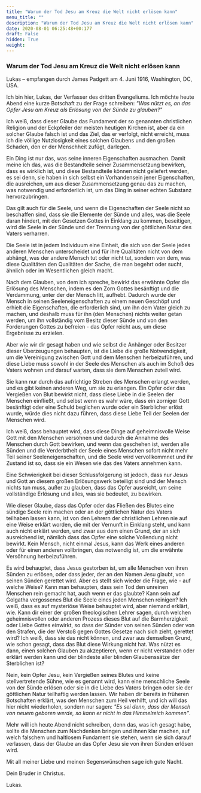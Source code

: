 ```yaml
---
title: "Warum der Tod Jesu am Kreuz die Welt nicht erlösen kann"
menu_title: ""
description: "Warum der Tod Jesu am Kreuz die Welt nicht erlösen kann"
date: 2020-08-01 06:25:48+00:177
draft: False
hidden: True
weight:
---
```

### Warum der Tod Jesu am Kreuz die Welt nicht erlösen kann

Lukas – empfangen durch James Padgett am 4. Juni 1916, Washington, DC, USA.

Ich bin hier, Lukas, der Verfasser des dritten Evangeliums. Ich möchte heute Abend eine kurze Botschaft zu der Frage schreiben: *"Was nützt es, an das Opfer Jesu am Kreuz als Erlösung von der Sünde zu glauben?"*

Ich weiß, dass dieser Glaube das Fundament der so genannten christlichen Religion und der Eckpfeiler der meisten heutigen Kirchen ist, aber da ein solcher Glaube falsch ist und das Ziel, das er verfolgt, nicht erreicht, muss ich die völlige Nutzlosigkeit eines solchen Glaubens und den großen Schaden, den er der Menschheit zufügt, darlegen.

Ein Ding ist nur das, was seine inneren Eigenschaften ausmachen. Damit meine ich das, was die Bestandteile seiner Zusammensetzung bewirken, dass es wirklich ist, und diese Bestandteile können nicht geliefert werden, es sei denn, sie haben in sich selbst ein Vorhandensein jener Eigenschaften, die ausreichen, um aus dieser Zusammensetzung genau das zu machen, was notwendig und erforderlich ist, um das Ding in seiner echten Substanz hervorzubringen.

Das gilt auch für die Seele, und wenn die Eigenschaften der Seele nicht so beschaffen sind, dass sie die Elemente der Sünde und alles, was die Seele daran hindert, mit den Gesetzen Gottes in Einklang zu kommen, beseitigen, wird die Seele in der Sünde und der Trennung von der göttlichen Natur des Vaters verharren.

Die Seele ist in jedem Individuum eine Einheit, die sich von der Seele jedes anderen Menschen unterscheidet und für ihre Qualitäten nicht von dem abhängt, was der andere Mensch tut oder nicht tut, sondern von dem, was diese Qualitäten den Qualitäten der Sache, die man begehrt oder sucht, ähnlich oder im Wesentlichen gleich macht.

Nach dem Glauben, von dem ich spreche, bewirkt das erwähnte Opfer die Erlösung des Menschen, indem es den Zorn Gottes besänftigt und die Verdammung, unter der der Mensch litt, aufhebt. Dadurch wurde der Mensch in seinen Seeleneigenschaften zu einem neuen Geschöpf und erhielt die Eigenschaften, die erforderlich sind, um ihn dem Vater gleich zu machen, und deshalb muss für ihn (den Menschen) nichts weiter getan werden, um ihn vollständig vom Besitz dieser Sünde und von den Forderungen Gottes zu befreien - das Opfer reicht aus, um diese Ergebnisse zu erzielen.

Aber wie wir dir gesagt haben und wie selbst die Anhänger oder Besitzer dieser Überzeugungen behaupten, ist die Liebe die große Notwendigkeit, um die Vereinigung zwischen Gott und dem Menschen herbeizuführen, und diese Liebe muss sowohl in der Seele des Menschen als auch im Schoß des Vaters wohnen und darauf warten, dass sie dem Menschen zuteil wird.

Sie kann nur durch das aufrichtige Streben des Menschen erlangt werden, und es gibt keinen anderen Weg, um sie zu erlangen. Ein Opfer oder das Vergießen von Blut bewirkt nicht, dass diese Liebe in die Seelen der Menschen einfließt, und selbst wenn es wahr wäre, dass ein zorniger Gott besänftigt oder eine Schuld beglichen wurde oder ein Sterblicher erlöst wurde, würde dies nicht dazu führen, dass diese Liebe Teil der Seelen der Menschen wird.

Ich weiß, dass behauptet wird, dass diese Dinge auf geheimnisvolle Weise Gott mit den Menschen versöhnen und dadurch die Annahme des Menschen durch Gott bewirken, und wenn das geschehen ist, werden alle Sünden und die Verderbtheit der Seele eines Menschen sofort nicht mehr Teil seiner Seeleneigenschaften, und die Seele wird vervollkommnet und ihr Zustand ist so, dass sie ein Wesen wie das des Vaters annehmen kann.

Eine Schwierigkeit bei dieser Schlussfolgerung ist jedoch, dass nur Jesus und Gott an diesem großen Erlösungswerk beteiligt sind und der Mensch nichts tun muss, außer zu glauben, dass das Opfer ausreicht, um seine vollständige Erlösung und alles, was sie bedeutet, zu bewirken.

Wie dieser Glaube, dass das Opfer oder das Fließen des Blutes eine sündige Seele rein machen oder an der göttlichen Natur des Vaters teilhaben lassen kann, ist von den Lehrern der christlichen Lehren nie auf eine Weise erklärt worden, die mit der Vernunft in Einklang steht, und kann auch nicht erklärt werden, und zwar aus dem einen Grund, der an sich ausreichend ist, nämlich dass das Opfer eine solche Vollendung nicht bewirkt. Kein Mensch, nicht einmal Jesus, kann das Werk eines anderen oder für einen anderen vollbringen, das notwendig ist, um die erwähnte Versöhnung herbeizuführen.

Es wird behauptet, dass Jesus gestorben ist, um alle Menschen von ihren Sünden zu erlösen, oder dass jeder, der an den Namen Jesu glaubt, von seinen Sünden gerettet wird. Aber es stellt sich wieder die Frage, wie - auf welche Weise? Kann man behaupten, dass sein Tod den unreinen Menschen rein gemacht hat, auch wenn er das glaubte? Kann sein auf Golgatha vergossenes Blut die Seele eines jeden Menschen reinigen? Ich weiß, dass es auf mysteriöse Weise behauptet wird, aber niemand erklärt, wie. Kann dir einer der großen theologischen Lehrer sagen, durch welchen geheimnisvollen oder anderen Prozess dieses Blut auf die Barmherzigkeit oder Liebe Gottes einwirkt, so dass der Sünder von seinen Sünden oder von den Strafen, die der Verstoß gegen Gottes Gesetze nach sich zieht, gerettet wird? Ich weiß, dass sie das nicht können, und zwar aus demselben Grund, wie schon gesagt, dass das Blut diese Wirkung nicht hat. Was nützt es dann, einen solchen Glauben zu akzeptieren, wenn er nicht verstanden oder erklärt werden kann und der blindeste aller blinden Glaubenssätze der Sterblichen ist?

Nein, kein Opfer Jesu, kein Vergießen seines Blutes und keine stellvertretende Sühne, wie es genannt wird, kann eine menschliche Seele von der Sünde erlösen oder sie in die Liebe des Vaters bringen oder sie der göttlichen Natur teilhaftig werden lassen. Wir haben dir bereits in früheren Botschaften erklärt, was den Menschen zum Heil verhilft, und ich will das hier nicht wiederholen, sondern nur sagen: *"Es sei denn, dass der Mensch von neuem geboren werde, so kann er nicht in das Himmelreich kommen"*.

Mehr will ich heute Abend nicht schreiben, denn das, was ich gesagt habe, sollte die Menschen zum Nachdenken bringen und ihnen klar machen, auf welch falschem und haltlosem Fundament sie stehen, wenn sie sich darauf verlassen, dass der Glaube an das Opfer Jesu sie von ihren Sünden erlösen wird.

Mit all meiner Liebe und meinen Segenswünschen sage ich gute Nacht.

Dein Bruder in Christus.

Lukas.
